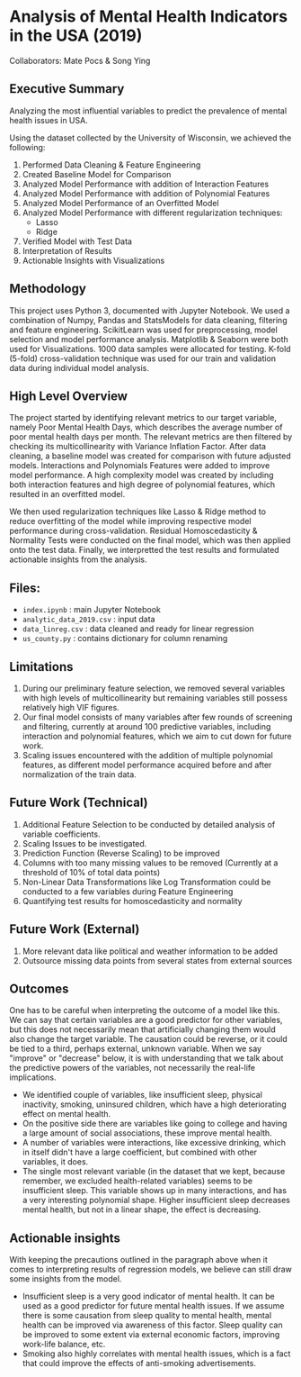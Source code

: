 # Analysis of Mental Health Indicators in the USA (2019)

Collaborators: Mate Pocs & Song Ying

## Executive Summary
Analyzing the most influential variables to predict the prevalence of mental health issues in USA.

Using the dataset collected by the University of Wisconsin, we achieved the following:
1. Performed Data Cleaning & Feature Engineering
2. Created Baseline Model for Comparison
3. Analyzed Model Performance with addition of Interaction Features
4. Analyzed Model Performance with addition of Polynomial Features
5. Analyzed Model Performance of an Overfitted Model
6. Analyzed Model Performance with different regularization techniques:
    * Lasso
    * Ridge
7. Verified Model with Test Data
8. Interpretation of Results
9. Actionable Insights with Visualizations

## Methodology 
This project uses Python 3, documented with Jupyter Notebook. We used a combination of Numpy, Pandas and StatsModels for data cleaning, filtering and feature engineering. ScikitLearn was used for preprocessing, model selection and model performance analysis. Matplotlib & Seaborn were both used for Visualizations. 1000 data samples were allocated for testing. K-fold (5-fold) cross-validation technique was used for our train and validation data during individual model analysis.

## High Level Overview 

The project started by identifying relevant metrics to our target variable, namely Poor Mental Health Days, which describes the average number of poor mental health days per month. The relevant metrics are then filtered by checking its multicollinearity with Variance Inflation Factor. After data cleaning, a baseline model was created for comparison with future adjusted models. Interactions and Polynomials Features were added to improve model performance. A high complexity model was created by including both interaction features and high degree of polynomial features, which resulted in an overfitted model. 

We then used regularization techniques like Lasso & Ridge method to reduce overfitting of the model while improving respective model performance during cross-validation. Residual Homoscedasticity & Normality Tests were conducted on the final model, which was then applied onto the test data. Finally, we interpretted the test results and formulated actionable insights from the analysis.

## Files:
- <code>index.ipynb</code> : main Jupyter Notebook
- <code>analytic_data_2019.csv</code> : input data 
- <code>data_linreg.csv</code> : data cleaned and ready for linear regression
- <code>us_county.py</code> : contains dictionary for column renaming

## Limitations
1. During our preliminary feature selection, we removed several variables with high levels of multicollinearity but remaining variables still possess relatively high VIF figures.
2. Our final model consists of many variables after few rounds of screening and filtering, currently at around 100 predictive variables, including interaction and polynomial features, which we aim to cut down for future work.
3. Scaling issues encountered with the addition of multiple polynomial features, as different model performance acquired before and after normalization of the train data.

## Future Work (Technical)
1. Additional Feature Selection to be conducted by detailed analysis of variable coefficients.
2. Scaling Issues to be investigated.
3. Prediction Function (Reverse Scaling) to be improved
4. Columns with too many missing values to be removed (Currently at a threshold of 10% of total data points)
5. Non-Linear Data Transformations like Log Transformation could be conducted to a few variables during Feature Engineering
6. Quantifying test results for homoscedasticity and normality 

## Future Work (External)
1. More relevant data like political and weather information to be added
2. Outsource missing data points from several states from external sources

## Outcomes 
One has to be careful when interpreting the outcome of a model like this. We can say that certain variables are a good predictor for other variables, but this does not necessarily mean that artificially changing them would also change the target variable. The causation could be reverse, or it could be tied to a third, perhaps external, unknown variable. When we say "improve" or "decrease" below, it is with understanding that we talk about the predictive powers of the variables, not necessarily the real-life implications. 

- We identified couple of variables, like insufficient sleep, physical inactivity, smoking, uninsured children, which have a high deteriorating effect on mental health. 
- On the positive side there are variables like going to college and having a large amount of social associations, these improve mental health.
- A number of variables were interactions, like excessive drinking, which in itself didn't have a large coefficient, but combined with other variables, it does. 
- The single most relevant variable (in the dataset that we kept, because remember, we excluded health-related variables) seems to be insufficient sleep. This variable shows up in many interactions, and has a very interesting polynomial shape. Higher insufficient sleep decreases mental health, but not in a linear shape, the effect is decreasing. 

## Actionable insights 
With keeping the precautions outlined in the paragraph above when it comes to interpreting results of regression models, we believe can still draw some insights from the model.
- Insufficient sleep is a very good indicator of mental health. It can be used as a good predictor for future mental health issues. If we assume there is some causation from sleep quality to mental health, mental health can be improved via awareness of this factor. Sleep quality can be improved to some extent via external economic factors, improving work-life balance, etc. 
- Smoking also highly correlates with mental health issues, which is a fact that could improve the effects of anti-smoking advertisements. 
